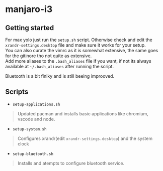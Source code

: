 # manjaro-i3

## Getting started

For max yolo just run the `setup.sh` script. Otherwise check and edit the `xrandr-settings.desktop` file and make sure it works for your setup.  
You can also curate the vimrc as it is somewhat extensive, the same goes for the gitinore tho not quite as extensive.  
Add more aliases to the `.bash_aliases` file if you want, if not its always available at `~/.bash_aliases` after running the script.

Bluetooth is a bit finiky and is still beeing improoved.

## Scripts

 - `setup-applications.sh`
 > Updated pacman and installs basic applications like chromium, vscode and node.
 - `setup-system.sh`
 > Configures xrandr(edit `xrandr-settings.desktop`) and the system clock
 - `setup-bluetooth.sh`
 > Installs and atempts to configure bluetooth service.


